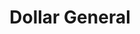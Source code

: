 ---
title: "Dollar General"
url: /safford/dollar-general-west-thatcher-boulevard/
shop: Kramladen
---